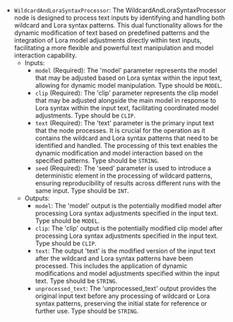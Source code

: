 - `WildcardAndLoraSyntaxProcessor`: The WildcardAndLoraSyntaxProcessor node is designed to process text inputs by identifying and handling both wildcard and Lora syntax patterns. This dual functionality allows for the dynamic modification of text based on predefined patterns and the integration of Lora model adjustments directly within text inputs, facilitating a more flexible and powerful text manipulation and model interaction capability.
    - Inputs:
        - `model` (Required): The 'model' parameter represents the model that may be adjusted based on Lora syntax within the input text, allowing for dynamic model manipulation. Type should be `MODEL`.
        - `clip` (Required): The 'clip' parameter represents the clip model that may be adjusted alongside the main model in response to Lora syntax within the input text, facilitating coordinated model adjustments. Type should be `CLIP`.
        - `text` (Required): The 'text' parameter is the primary input text that the node processes. It is crucial for the operation as it contains the wildcard and Lora syntax patterns that need to be identified and handled. The processing of this text enables the dynamic modification and model interaction based on the specified patterns. Type should be `STRING`.
        - `seed` (Required): The 'seed' parameter is used to introduce a deterministic element in the processing of wildcard patterns, ensuring reproducibility of results across different runs with the same input. Type should be `INT`.
    - Outputs:
        - `model`: The 'model' output is the potentially modified model after processing Lora syntax adjustments specified in the input text. Type should be `MODEL`.
        - `clip`: The 'clip' output is the potentially modified clip model after processing Lora syntax adjustments specified in the input text. Type should be `CLIP`.
        - `text`: The output 'text' is the modified version of the input text after the wildcard and Lora syntax patterns have been processed. This includes the application of dynamic modifications and model adjustments specified within the input text. Type should be `STRING`.
        - `unprocessed_text`: The 'unprocessed_text' output provides the original input text before any processing of wildcard or Lora syntax patterns, preserving the initial state for reference or further use. Type should be `STRING`.
